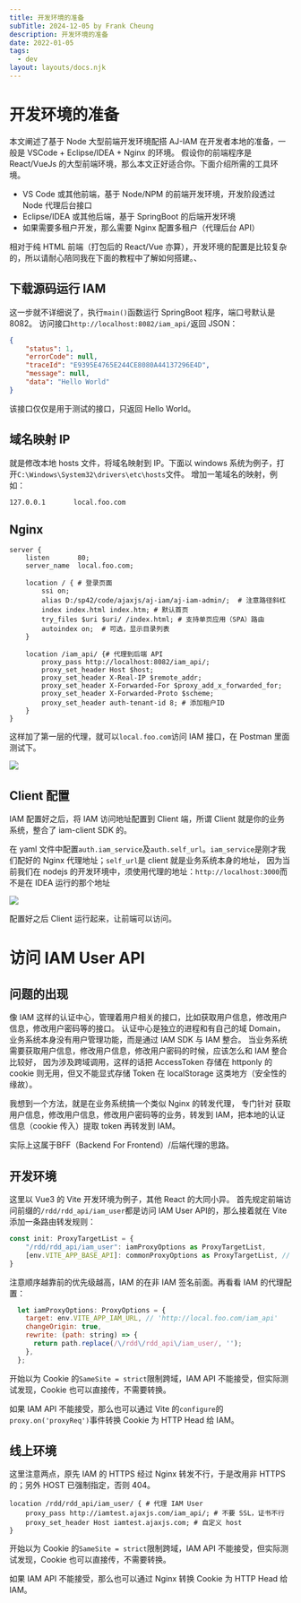 ```yaml
---
title: 开发环境的准备
subTitle: 2024-12-05 by Frank Cheung
description: 开发环境的准备
date: 2022-01-05
tags:
  - dev
layout: layouts/docs.njk
---
```

# 开发环境的准备

本文阐述了基于 Node 大型前端开发环境配搭 AJ-IAM 在开发者本地的准备，一般是 VSCode + Eclipse/IDEA + Nginx 的环境。
假设你的前端程序是 React/VueJs 的大型前端环境，那么本文正好适合你。下面介绍所需的工具环境。

- VS Code 或其他前端，基于 Node/NPM 的前端开发环境，开发阶段透过 Node 代理后台接口
- Eclipse/IDEA 或其他后端，基于 SpringBoot 的后端开发环境
- 如果需要多租户开发，那么需要 Nginx 配置多租户（代理后台 API）


相对于纯 HTML 前端（打包后的 React/Vue 亦算），开发环境的配置是比较复杂的，所以请耐心陪同我在下面的教程中了解如何搭建。、

## 下载源码运行 IAM
这一步就不详细说了，执行`main()`函数运行 SpringBoot 程序，端口号默认是 8082。
访问接口`http://localhost:8082/iam_api/`返回 JSON：

```json
{
    "status": 1,
    "errorCode": null,
    "traceId": "E9395E4765E244CE8080A44137296E4D",
    "message": null,
    "data": "Hello World"
}
```

该接口仅仅是用于测试的接口，只返回 Hello World。

## 域名映射 IP
就是修改本地 hosts 文件，将域名映射到 IP。下面以 windows 系统为例子，打开`C:\Windows\System32\drivers\etc\hosts`文件。
增加一笔域名的映射，例如：

```
127.0.0.1       local.foo.com
```

## Nginx

```
server {
    listen       80;
    server_name  local.foo.com;

    location / { # 登录页面
        ssi on;
        alias D:/sp42/code/ajaxjs/aj-iam/aj-iam-admin/;  # 注意路径斜杠
        index index.html index.htm; # 默认首页
        try_files $uri $uri/ /index.html; # 支持单页应用（SPA）路由
        autoindex on;  # 可选，显示目录列表
    }

    location /iam_api/ {# 代理到后端 API
        proxy_pass http://localhost:8082/iam_api/; 
        proxy_set_header Host $host;
        proxy_set_header X-Real-IP $remote_addr;
        proxy_set_header X-Forwarded-For $proxy_add_x_forwarded_for;
        proxy_set_header X-Forwarded-Proto $scheme;
        proxy_set_header auth-tenant-id 8; # 添加租户ID
    }      
}
```
这样加了第一层的代理，就可以`local.foo.com`访问 IAM 接口，在 Postman 里面测试下。

![](/asset/imgs/nginx-iam.jpg)

## Client 配置

IAM 配置好之后，将 IAM 访问地址配置到 Client 端，所谓 Client 就是你的业务系统，整合了 iam-client SDK 的。

在 yaml 文件中配置`auth.iam_service`及`auth.self_url`。`iam_service`是刚才我们配好的 Nginx 代理地址；`self_url`是 client 就是业务系统本身的地址，
因为当前我们在 nodejs 的开发环境中，须使用代理的地址：`http://localhost:3000`而不是在 IDEA 运行的那个地址

![](/asset/imgs/client-iam.jpg)

配置好之后 Client 运行起来，让前端可以访问。


# 访问 IAM User API

## 问题的出现

像 IAM 这样的认证中心，管理着用户相关的接口，比如获取用户信息，修改用户信息，修改用户密码等的接口。
认证中心是独立的进程和有自己的域 Domain，业务系统本身没有用户管理功能，而是通过 IAM SDK 与 IAM 整合。
当业务系统需要获取用户信息，修改用户信息，修改用户密码的时候，应该怎么和 IAM 整合比较好，
因为涉及跨域调用，这样的话把 AccessToken 存储在 httponly 的 cookie 则无用，但又不能显式存储 Token 在 localStorage 这类地方（安全性的缘故）。

我想到一个方法，就是在业务系统搞一个类似 Nginx 的转发代理，
专门针对 获取用户信息，修改用户信息，修改用户密码等的业务，转发到 IAM，把本地的认证信息（cookie 传入）提取 token 再转发到 IAM。

实际上这属于BFF（Backend For Frontend）/后端代理的思路。
## 开发环境

这里以 Vue3 的 Vite 开发环境为例子，其他 React 的大同小异。
首先规定前端访问前缀的`/rdd/rdd_api/iam_user`都是访问 IAM User API的，那么接着就在 Vite 添加一条路由转发规则：

```js
const init: ProxyTargetList = {
    "/rdd/rdd_api/iam_user": iamProxyOptions as ProxyTargetList,
    [env.VITE_APP_BASE_API]: commonProxyOptions as ProxyTargetList, // 这是业务系统 API
}
```

注意顺序越靠前的优先级越高，IAM 的在非 IAM 签名前面。再看看 IAM 的代理配置：

```js
  let iamProxyOptions: ProxyOptions = {
    target: env.VITE_APP_IAM_URL, // 'http://local.foo.com/iam_api'
    changeOrigin: true,
    rewrite: (path: string) => {
      return path.replace(/\/rdd\/rdd_api\/iam_user/, '');
    },
  };
```

开始以为 Cookie 的`SameSite = strict`限制跨域，IAM API 不能接受，但实际测试发现，Cookie 也可以直接传，不需要转换。

如果 IAM API 不能接受，那么也可以通过 Vite 的`configure`的`proxy.on('proxyReq')`事件转换 Cookie 为 HTTP Head 给 IAM。

## 线上环境
这里注意两点，原先 IAM 的 HTTPS 经过 Nginx 转发不行，于是改用非 HTTPS 的；另外 HOST 已强制指定，否则 404。

```
location /rdd/rdd_api/iam_user/ { # 代理 IAM User
    proxy_pass http://iamtest.ajaxjs.com/iam_api/; # 不要 SSL，证书不行
    proxy_set_header Host iamtest.ajaxjs.com; # 自定义 host
}
```
开始以为 Cookie 的`SameSite = strict`限制跨域，IAM API 不能接受，但实际测试发现，Cookie 也可以直接传，不需要转换。

如果 IAM API 不能接受，那么也可以通过 Nginx 转换 Cookie 为 HTTP Head 给 IAM。
